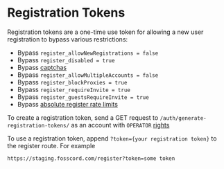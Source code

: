 # Registration Tokens

Registration tokens are a one-time use token for allowing a new user registration to bypass various restrictions:

* Bypass `register_allowNewRegistrations = false`
* Bypass `register_disabled = true`
* Bypass [captchas](captcha.md)
* Bypass `register_allowMultipleAccounts = false`
* Bypass `register_blockProxies = true`
* Bypass `register_requireInvite = true`
* Bypass `register_guestsRequireInvite = true`
* Bypass [absolute register rate limits](limits.md)

To create a registration token, send a GET request to `/auth/generate-registration-tokens/` as an account with `OPERATOR` [rights](rights.md)

To use a registration token, append `?token={your registration token}` to the register route. For example
```
https://staging.fosscord.com/register?token=some token
```
